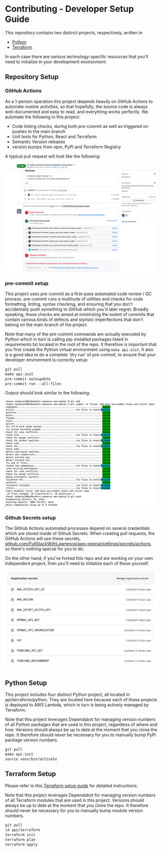 # Contributing - Developer Setup Guide

This repository contains two distinct projects, respectively, written in

- [Python](#python-setup)
- [Terraform](#terraform-setup)

In each case there are various technology-specific resources that you'll need to initialize in your development environment.

## Repository Setup

### GitHub Actions

As a 1-person operation this project depends heavily on GitHub Actions to automate routine activities, so that hopefully, the source code is always well-documented and easy to read, and everything works perfectly. We automate the following in this project:

- Code linting checks, during both pre-commit as well as triggered on pushes to the main branch
- Unit tests for Python, React and Terraform
- Semantic Version releases
- version bumps from npm, PyPi and Terraform Registry

A typical pull request will look like the following:

![Automated pull request](https://github.com/FullStackWithLawrence/aws-rekognition/blob/main/doc/img/automated-pr.png)

### pre-commit setup

This project uses pre-commit as a first-pass automated code review / QC process. pre-commit runs a multitude of utilities and checks for code formatting, linting, syntax checking, and ensuring that you don't accidentally push something to GitHub which you'd later regret. Broadly speaking, these checks are aimed at minimizing the extent of commits that contain various kinds of defects and stylistic imperfections that don't belong on the main branch of the project.

Note that many of the pre-commit commands are actually executed by Python which in turn is calling pip-installed packages listed in requirements.txt located in the root of the repo. It therefore is important that you first create the Python virtual environment using `make api-init`. It also is a good idea to do a complete 'dry run' of pre-commit, to ensure that your developer environment is correctly setup:

```console
git pull
make api-init
pre-commit autoupdate
pre-commit run --all-files
```

Output should look similar to the following:

![pre-commit output](https://github.com/FullStackWithLawrence/aws-rekognition/blob/main/doc/img/pre-commit.png)

### Github Secrets setup

The GitHub Actions automated processes depend on several credentials which are stored inside of Github Secrets. When creating pull requests, the GitHub Actions will use these secrets, [github.com/FullStackWithLawrence/aws-openai/settings/secrets/actions](https://github.com/FullStackWithLawrence/aws-openai/settings/secrets/actions), so there's nothing special for you to do.

On the other hand, if you've forked this repo and are working on your own independent project, then you'll need to initialize each of these yourself.

![Github Secrets](https://github.com/FullStackWithLawrence/aws-rekognition/blob/main/doc/img/github-secrets.png)

## Python Setup

This project includes four distinct Python project, all located in api/terraform/python. They are located here because each of these projects is deployed to AWS Lambda, which in turn is being actively managed by Terraform.

Note that this project leverages Dependabot for managing version numbers of all Python packages that are used in this project, regardless of where and how. Versions should always be up to date at the moment that you clone the repo. It therefore should never be necessary for you to manually bump PyPi package version numbers.

```console
git pull
make api-init
source venv/bin/activate
```

## Terraform Setup

Please refer to this [Terraform setup guide](https://github.com/FullStackWithLawrence/aws-rekognition/blob/main/doc/img/TERRAFORM.md) for detailed instructions.

Note that this project leverages Dependabot for managing version numbers of all Terraform modules that are used in this project. Versions should always be up to date at the moment that you clone the repo. It therefore should never be necessary for you to manually bump module version numbers.

```console
git pull
cd api/terraform
terraform init
terraform plan
terraform apply
```

